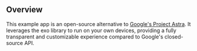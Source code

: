 ## Overview

This example app is an open-source alternative to [Google's Project Astra](https://deepmind.google/technologies/gemini/project-astra/). It leverages the exo library to run on your own devices, providing a fully transparent and customizable experience compared to Google's closed-source API.
